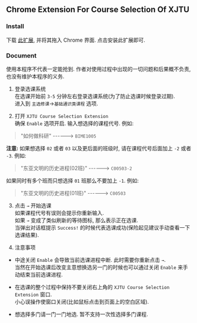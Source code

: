 ## Chrome Extension For Course Selection Of XJTU

### Install
下载 [此扩展]("https://github.com/Illyrix/xkcj/blob/master/xkcj.crx"), 并将其拖入 Chrome 界面. 点击安装此扩展即可.

### Document
使用本程序不代表一定能抢到. 作者对使用过程中出现的一切问题和后果概不负责, 也没有维护本程序的义务.

1. 登录选课系统  
  在选课开始前 `3-5` 分钟左右登录选课系统(为了防止选课时候登录过期).  
  进入到 `主选修课`->`基础通识类课程` 选项.

2. 打开 `XJTU Course Selection Extension`  
  确保 `Enable` 选项开启.
  输入想选择的课程代号. 例如:
  > "如何做科研"   ------>   `BIME1005`

  __注意:__ 如果想选择 `02` 或者 `03` 以及更后面的班级时, 请在课程代号后面加上 `-2` 或者 `-3`. 例如:
  > "东亚文明的历史进程(02班)"   ------>   `C00503-2`

  如果同时有多个班而只想选择 `01` 班那么不要加上 `-1`. 例如:
  > "东亚文明的历史进程(01班)"   ------>   `C00503`

3. 点击 `→` 开始选课  
  如果课程代号有误则会提示你重新输入.  
  如果 `→` 变成了类似刷新的等待图标, 那么表示正在选课.  
  当弹出对话框提示 `Success!` 的时候代表选课成功(保险起见建议手动查看一下选课结果).  

4. 注意事项
  * 中途关闭 `Enable` 会导致当前选课进程中断. 此时需要你重新点击 `→`.  
    当然在开始选课后改变主意想换选另一门的时候也可以通过关闭 `Enable` 来手动结束当前选课进程.

  * 在选课的整个过程中保持不要关闭右上角的 `XJTU Course Selection Extension` 窗口.  
    小心误操作使窗口关闭(比如鼠标点击到页面上的空白区域).

  * 想选择多门请一门一门地选. 暂不支持一次性选择多门课程.
